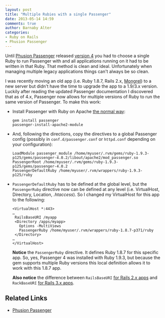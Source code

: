 ```yaml
---
layout: post
title: "Multiple Rubies with a single Passenger"
date: 2013-05-14 14:59
comments: true
author: Barnaby Alter
categories: 
- Ruby on Rails
- Phusion Passenger
---
```

Until [Phusion Passenger](https://www.phusionpassenger.com/) released [version 4](http://blog.phusion.nl/2013/05/06/phusion-passenger-4-0-1-final-release/) you had to choose a single Ruby to run Passenger with and all applications running on it had to be written in that Ruby. That method is clean and ideal. Unfortunately when managing multiple legacy applications things can't always be so clean.

I was recently moving an old app (i.e. Ruby 1.8.7, Rails 2.x, [Mongrel](https://github.com/mongrel/mongrel)) to a new server but didn't have the time to upgrade the app to a 1.9/3.x version. Luckily after reading the updated Passenger documentation I discovered that as of 4.x, Passenger now allows for multiple versions of Ruby to run the same version of Passenger. To make this work:

* Install Passenger with Ruby on Apache [the normal way](http://www.modrails.com/documentation/Users%20guide%20Apache.html#_installation):

      gem install passenger
      passenger-install-apache2-module

* And, following the directions, copy the directives to a global Passenger config (possibly in `conf.d/passenger.conf` or `httpd.conf` depending on your configuration):

      LoadModule passenger_module /home/myuser/.rvm/gems/ruby-1.9.3-p125/gems/passenger-4.0.2/libout/apache2/mod_passenger.so
      PassengerRoot /home/myuser/.rvm/gems/ruby-1.9.3-p125/gems/passenger-4.0.2
      PassengerDefaultRuby /home/myuser/.rvm/wrappers/ruby-1.9.3-p125/ruby

* `PassengerDefaultRuby` has to be defined at the global level, but the `PassengerRuby` directive now can be defined at any level (i.e. VirtualHost, Directory, Location, _.htaccess_). So I changed my VirtualHost for this app to the following:

      <VirtualHost *:443>
      …
       RailsBaseURI /myapp
       <Directory /apps/myapp>
         Options -MultiViews
         PassengerRuby /home/myuser/.rvm/wrappers/ruby-1.8.7-p371/ruby
       </Directory>
      …
      </VirtualHost>

    **Notice** the `PassengerRuby` directive. It defines Ruby 1.8.7 for this specific app. So, yes, Passenger 4 was installed with Ruby 1.9.3, but because the gem supports multiple Ruby versions this local definition allows it to work with this 1.8.7 app.

    **Also notice** the difference between `RailsBaseURI` [for Rails 2.x apps](http://www.modrails.com/documentation/Users%20guide%20Apache.html#_deploying_a_ruby_on_rails_1_x_or_2_x_but_not_rails_gt_3_x_application) and `RackBaseURI` [for Rails 3.x apps](http://www.modrails.com/documentation/Users%20guide%20Apache.html#_deploying_a_rack_based_ruby_application_including_rails_gt_3).

## Related Links

* [Phusion Passenger](http://www.modrails.com/documentation/Users%20guide%20Apache.html)